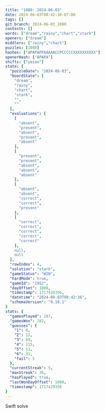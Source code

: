 ```yaml
---
title: "1080: 2024-06-03"
date: 2024-06-03T08:42:36-07:00
tags: []
git_branch: 2024-06-03_1080
contests: []
words: ["dream","rainy","chart","stark"]
openers: ["dream"]
middlers: ["rainy","chart"]
puzzles: [1080]
hashes: ["APAPAPPAAAAACCPCCCCCXXXXXXXXXX"]
openerHash: ["APAPA"]
shifts: ["yaiau"]
state: {
  "puzzleDate": "2024-06-03",
  "boardState": [
    "dream",
    "rainy",
    "chart",
    "stark",
    "",
    ""
  ],
  "evaluations": [
    [
      "absent",
      "present",
      "absent",
      "present",
      "absent"
    ],
    [
      "present",
      "present",
      "absent",
      "absent",
      "absent"
    ],
    [
      "absent",
      "absent",
      "correct",
      "correct",
      "present"
    ],
    [
      "correct",
      "correct",
      "correct",
      "correct",
      "correct"
    ],
    null,
    null
  ],
  "rowIndex": 4,
  "solution": "stark",
  "gameStatus": "WIN",
  "hardMode": true,
  "gameId": "1952",
  "dayOffset": 1080,
  "timestamp": 1717429356,
  "datetime": "2024-06-03T08:42:36",
  "schemaVersion": "0.18.1"
}
stats: {
  "gamesPlayed": 287,
  "gamesWon": 282,
  "guesses": {
    "1": 0,
    "2": 12,
    "3": 69,
    "4": 115,
    "5": 53,
    "6": 33,
    "fail": 5
  },
  "currentStreak": 5,
  "maxStreak": 36,
  "hasPlayed": true,
  "lastWonDayOffset": 1080,
  "timestamp": 1717429356
}
---
```

<!-- more -->
Swift solve
